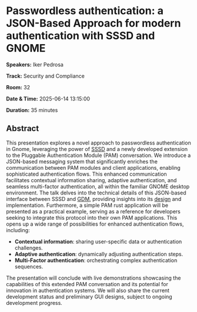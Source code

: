 # Passwordless authentication: a JSON-Based Approach for modern authentication with SSSD and GNOME

**Speakers:** Iker Pedrosa
                    
**Track:** Security and Compliance
                    
**Room:** 32
                    
**Date & Time:** 2025-06-14 13:15:00
                    
**Duration:** 35 minutes
                    
## Abstract
                    
This presentation explores a novel approach to passwordless authentication in Gnome, leveraging the power of [SSSD](https://sssd.io/) and a newly developed extension to the Pluggable Authentication Module (PAM) conversation. We introduce a JSON-based messaging system that significantly enriches the communication between PAM modules and client applications, enabling sophisticated authentication flows. This enhanced communication facilitates contextual information sharing, adaptive authentication, and seamless multi-factor authentication, all within the familiar GNOME desktop environment.
The talk delves into the technical details of this JSON-based interface between SSSD and [GDM](https://en.wikipedia.org/wiki/GNOME_Display_Manager), providing insights into its [design](https://github.com/SSSD/sssd.io/pull/79) and implementation. Furthermore, a simple PAM rust application will be presented as a practical example, serving as a reference for developers seeking to integrate this protocol into their own PAM applications. This opens up a wide range of possibilities for enhanced authentication flows, including:

* **Contextual information**: sharing user-specific data or authentication challenges.
* **Adaptive authentication**: dynamically adjusting authentication steps.
* **Multi-Factor authentication**: orchestrating complex authentication sequences.

The presentation will conclude with live demonstrations showcasing the capabilities of this extended PAM conversation and its potential for innovation in authentication systems.
We will also share the current development status and preliminary GUI designs, subject to ongoing development progress.
